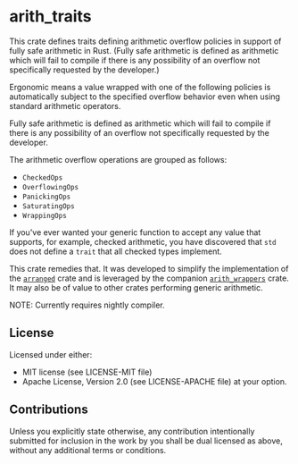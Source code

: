 # arith_traits
This crate defines traits defining arithmetic overflow policies in support of fully safe
arithmetic in Rust.  (Fully safe arithmetic is defined as arithmetic which will fail to compile if 
there is any possibility of an overflow not specifically requested by the developer.)

Ergonomic means a value wrapped with one of the following policies
is automatically subject to the specified overflow behavior even when using standard arithmetic
operators.

Fully safe arithmetic is defined as arithmetic which will fail to compile if there is any
possibility of an overflow not specifically requested by the developer.

The arithmetic overflow operations are grouped as follows:
  * `CheckedOps`
  * `OverflowingOps`
  * `PanickingOps`
  * `SaturatingOps`
  * `WrappingOps`

If you've ever wanted your generic function to accept any value that supports, for example,
checked arithmetic, you have discovered that `std` does not define a `trait` that all checked types
implement.

This crate remedies that.  It was developed to simplify the implementation of the
[`arranged`](https://github.com/u007d/arranged) crate and is leveraged by the companion
[`arith_wrappers`](https://github.com/u007d/arith_wrappers) crate.  It may also be of value to other crates performing
generic arithmetic.

NOTE: Currently requires nightly compiler.

## License
Licensed under either:
* MIT license (see LICENSE-MIT file)
* Apache License, Version 2.0 (see LICENSE-APACHE file)
at your option.

## Contributions
Unless you explicitly state otherwise, any contribution intentionally submitted for inclusion in the
work by you shall be dual licensed as above, without any additional terms or conditions.

